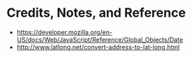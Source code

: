 # Credits, Notes, and Reference

 + https://developer.mozilla.org/en-US/docs/Web/JavaScript/Reference/Global_Objects/Date
 + http://www.latlong.net/convert-address-to-lat-long.html
